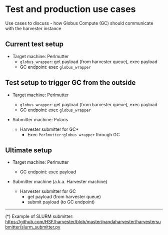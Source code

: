 # Test and production use cases

Use cases to discuss - how Globus Compute (GC) should communicate with the
harvester instance

## Current test setup

- Target machine: Perlmutter
  - `globus_wrapper`: get payload (from harvester queue), exec payload
  - GC endpoint: exec `globus_wrapper`

## Test setup to trigger GC from the outside

- Target machine: Perlmutter
  - `globus_wrapper`: get payload (from harvester queue), exec payload
  - GC endpoint: exec `globus_wrapper`

- Submitter machine: Polaris
  - Harvester submitter for GC*
    - Exec `Perlmutter:globus_wrapper` through GC

## Ultimate setup

- Target machine: Perlmutter
  - GC endpoint: exec payload

- Submitter machine (a.k.a. Harvester machine)
  - Harvester submitter for GC
    - get payload (from harvester queue)
    - submit payload (to GC endpoint)

---

(*) Example of SLURM submitter: https://github.com/HSF/harvester/blob/master/pandaharvester/harvestersubmitter/slurm_submitter.py

